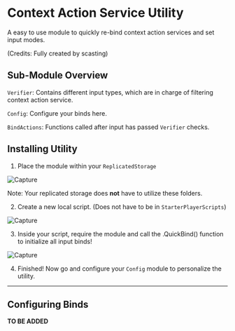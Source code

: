 # Context Action Service Utility

A easy to use module to quickly re-bind context action services and set input modes.

(Credits: Fully created by scasting)


## Sub-Module Overview

`Verifier`: Contains different input types, which are in charge of filtering context action service.

`Config`: Configure your binds here.

`BindActions`: Functions called after input has passed `Verifier` checks.

## Installing Utility

1. Place the module within your `ReplicatedStorage` 

 ![Capture](https://user-images.githubusercontent.com/59159552/158519515-87da49d5-90e0-40a0-9049-0e400a64d581.PNG)

 Note: Your replicated storage does **not** have to utilize these folders. 

2. Create a new local script. (Does not have to be in `StarterPlayerScripts`)

 ![Capture](https://user-images.githubusercontent.com/59159552/158519737-3d6eece2-45fc-48bb-b156-756569991f6b.PNG)

3. Inside your script, require the module and call the .QuickBind() function to initialize all input binds!

 ![Capture](https://user-images.githubusercontent.com/59159552/158519857-b6a2c345-c013-4eed-8144-62e502061859.PNG)

4. Finished! Now go and configure your `Config` module to personalize the utility.

----

## Configuring Binds

**TO BE ADDED**
